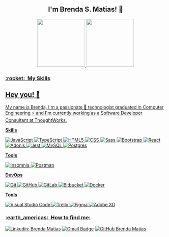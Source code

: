 <h2 align="center">I'm Brenda S. Matias! 👻</h2>

<div align="center">
  <a href="https://github.com/brendamatias">
  <img height="150em" src="https://github-readme-stats.vercel.app/api?username=brendamatias&show_icons=true&theme=radical&include_all_commits=true&count_private=true" />
  <img height="150em" src="https://github-readme-stats.vercel.app/api/top-langs/?username=brendamatias&layout=compact&langs_count=7&theme=radical" />
</div>   

<h3> :rocket: &nbsp;My Skills </h3>

## Hey you! 👋

My name is Brenda, I'm a passionate :blue_heart: technologist graduated in Computer Engineering :zap: and I'm currently working as a Software Developer Consultant at ThoughtWorks.

**Skills**

  ![JavaScript](https://img.shields.io/badge/-JavaScript-333333?style=flat&logo=javascript)
  ![TypeScript](https://img.shields.io/badge/-TypeScript-333333?style=flat&logo=typescript)
  ![HTML5](https://img.shields.io/badge/-HTML5-333333?style=flat&logo=HTML5)
  ![CSS](https://img.shields.io/badge/-CSS-333333?style=flat&logo=CSS3&logoColor=1572B6)
  ![Sass](https://img.shields.io/badge/-Sass-333333?style=flat&logo=sass)
  ![Bootstrap](https://img.shields.io/badge/-Bootstrap-333333?style=flat&logo=bootstrap)
  ![React](https://img.shields.io/badge/-React-333333?style=flat&logo=react)
  ![Adonis](https://img.shields.io/badge/-Adonis-333333?style=flat&logo=adonisjs)
  ![Jest](https://img.shields.io/badge/-Jest-333333?style=flat&logo=jest)
  ![MySQL](https://img.shields.io/badge/-MySQL-333333?style=flat&logo=mysql)
  ![Postgres](https://img.shields.io/badge/-Postgres-333333?style=flat&logo=postgres)

**Tools**

  ![Insomnia](https://img.shields.io/badge/-Insomnia-333333?style=flat&logo=insomnia)
  ![Postman](https://img.shields.io/badge/-Postman-333333?style=flat&logo=postman)

**DevOps**

  ![Git](https://img.shields.io/badge/-Git-333333?style=flat&logo=git)
  ![GitHub](https://img.shields.io/badge/-GitHub-333333?style=flat&logo=github)
  ![GitLab](https://img.shields.io/badge/-GitLab-333333?style=flat&logo=gitlab)
  ![Bitbucket](https://img.shields.io/badge/-Bitbucket-333333?style=flat&logo=bitbucket)
  ![Docker](https://img.shields.io/badge/-Docker-333333?style=flat&logo=docker)

**Tools**

  ![Visual Studio Code](https://img.shields.io/badge/-Visual%20Studio%20Code-333333?style=flat&logo=visual-studio-code&logoColor=007ACC)
  ![Trello](https://img.shields.io/badge/-Trello-333333?style=flat&logo=trello&logoColor=007ACC)
  ![Figma](https://img.shields.io/badge/-Figma-333333?style=flat&logo=figma&logoColor=007ACC)
  ![Adobe XD](https://img.shields.io/badge/-Adobe%20XD-333333?style=flat&logo=adobe-xd&logoColor=007ACC)

<h3> :earth_americas: &nbsp;How to find me: </h3> 

[![Linkedin: Brenda Matias](https://img.shields.io/badge/-brendamatias-blue?style=flat-square&logo=Linkedin&logoColor=white&link=https://www.linkedin.com/in/brenda-matias)](https://www.linkedin.com/in/brenda-matias)
[![Gmail Badge](https://img.shields.io/badge/-brendamatias.sobral@gmail.com-006bed?style=flat-square&logo=Gmail&logoColor=white&link=mailto:brendamatias.sobral@gmail.com)](mailto:SEU-EMAIL)
[![GitHub Brenda Matias]( https://img.shields.io/github/followers/BrendaMatias?label=follow&style=social)](https://github.com/brendamatias)
  
